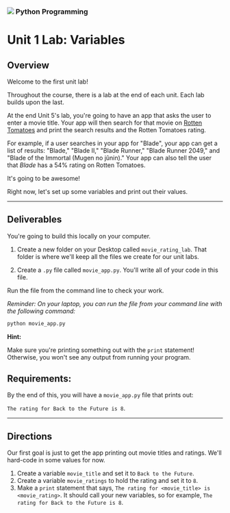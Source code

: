 ### ![](https://ga-dash.s3.amazonaws.com/production/assets/logo-9f88ae6c9c3871690e33280fcf557f33.png) Python Programming

<!---
This assignment was developed by Sonyl

Questions? Comments?
1. Log an issue to this repo to alert me of a problem.
2. Suggest an edit yourself by forking this repo, making edits, and submitting a pull request with your changes back to our master branch.
3. Hit me up on Slack @sonylnagale.
--->

# Unit 1 Lab: Variables

## Overview
Welcome to the first unit lab!

Throughout the course, there is a lab at the end of each unit. Each lab builds upon the last.

At the end Unit 5's lab, you're going to have an app that asks the user to enter a movie title. Your app will then search for that movie on <a href="https://www.rottentomatoes.com/" target="\_blank">Rotten Tomatoes</a> and print the search results and the Rotten Tomatoes rating.

For example, if a user searches in your app for "Blade", your app can get a list of results: "Blade," "Blade II," "Blade Runner," "Blade Runner 2049," and "Blade of the Immortal (Mugen no jûnin)." Your app can also tell the user that *Blade* has a 54% rating on Rotten Tomatoes.

It's going to be awesome!

Right now, let's set up some variables and print out their values.

------------

## Deliverables

You're going to build this locally on your computer.

1. Create a new folder on your Desktop called `movie_rating_lab`. That folder is where we'll keep all the files we create for our unit labs.

1. Create a `.py` file called `movie_app.py`. You'll write all of your code in this file.

Run the file from the command line to check your work.

*Reminder: On your laptop, you can run the file from your command line with the following command:*

```python
python movie_app.py
```

**Hint:**

Make sure you're printing something out with the `print` statement! Otherwise, you won't see any output from running your program.


## Requirements:

By the end of this, you will have a `movie_app.py` file that prints out:

`The rating for Back to the Future is 8`.

------------


## Directions

Our first goal is just to get the app printing out movie titles and ratings. We'll hard-code in some values for now.

1. Create a variable `movie_title` and set it to `Back to the Future`.
1. Create a variable `movie_ratings` to hold the rating and set it to `8`.
1. Make a `print` statement that says, `The rating for <movie_title> is <movie_rating>`. It should call your new variables, so for example, `The rating for Back to the Future is 8`.

